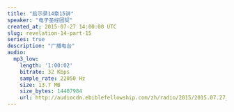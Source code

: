 ```yaml
---
title: "启示录14章15讲"
speaker: "电子圣经团契"
created_at: 2015-07-27 14:00:00 UTC
slug: revelation-14-part-15
series: true
description: "广播电台"
audio:
  mp3_low:
    length: '1:00:02'
    bitrate: 32 Kbps
    sample_rate: 22050 Hz
    size: 13.7 MB
    size_bytes: 14407984
    url: http://audiocdn.ebiblefellowship.com/zh/radio/2015/2015.07.27_EBF_-_Revelation_14_Part_15.mp3
---
```

